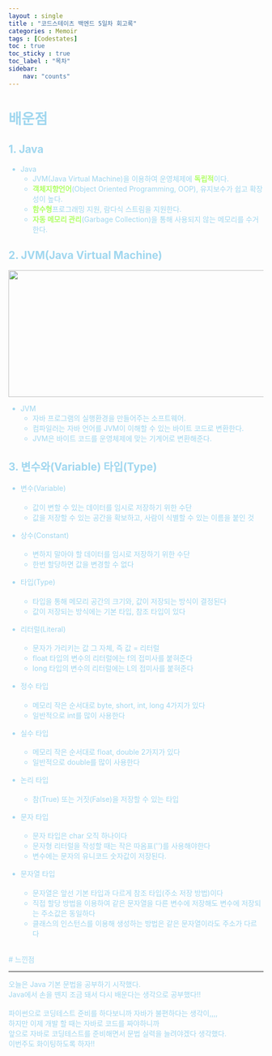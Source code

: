 ```yaml
---
layout : single
title : "코드스테이츠 백엔드 5일차 회고록"
categories : Memoir
tags : [Codestates]
toc : true
toc_sticky : true 
toc_label : "목차"
sidebar:
    nav: "counts"
---
```

<style> 
    p { line-height : 1.75em; }
</style>

# <font color="#A0D7EF"> 배운점

## <font color="#A0D7EF">1. Java

* Java
  * JVM(Java Virtual Machine)을 이용하여 운영체제에 <span style="color:#B0ff66">**독립적**</span>이다.
  * <span style="color:#B0ff66">**객체지향언어**</span>(Object Oriented Programming, OOP), 유지보수가 쉽고 확장성이 높다.
  * <span style="color:#B0ff66">**함수형**</span>프로그래밍 지원, 람다식 스트림을 지원한다.
  * <span style="color:#B0ff66">**자동 메모리 관리**</span>(Garbage Collection)을 통해 사용되지 않는 메모리를 수거한다.

## <font color="#A0D7EF">2. JVM(Java Virtual Machine)

<p align = "center"><img src="https://arquivo.devmedia.com.br/artigos/Allan_Romanato/JavaVirtualMachine/JavaVirtualMachine2.jpg" height="250px" width="650px"></p>

* JVM
  * 자바 프로그램의 실행환경을 만들어주는 소프트웨어.
  * 컴파일러는 자바 언어를 JVM이 이해할 수 있는 바이트 코드로 변환한다.
  * JVM은 바이트 코드를 운영체제에 맞는 기계어로 변환해준다.

## <font color="#A0D7EF">3. 변수와(Variable) 타입(Type)

* 변수(Variable)
  * 값이 변할 수 있는 데이터를 임시로 저장하기 위한  수단
  * 값을 저장할 수 있는 공간을 확보하고, 사람이 식별할 수 있는 이름을 붙인 것

* 상수(Constant)
  * 변하지 말아야 할 데이터를 임시로 저장하기 위한 수단
  * 한번 할당하면 값을 변경할 수 없다

* 타입(Type)
  * 타입을 통해 메모리 공간의 크기와, 값이 저장되는 방식이 결정된다
  * 값이 저장되는 방식에는 기본 타입, 참조 타입이 있다

* 리터럴(Literal)
  * 문자가 가리키는 값 그 자체, 즉 값 = 리터럴
  * float 타입의 변수의 리터럴에는 f의 접미사를 붙혀준다
  * long 타입의 변수의 리터럴에는 L의 접미사를 붙혀준다

* 정수 타입
  * 메모리 작은 순서대로 byte, short, int, long 4가지가 있다
  * 일반적으로 int를 많이 사용한다

* 실수 타입
  *  메모리 작은 순서대로 float, double 2가지가 있다
  *  일반적으로 double를 많이 사용한다

* 논리 타입
  * 참(True) 또는 거짓(False)을 저장할 수 있는 타입 

* 문자 타입
  * 문자 타입은 char 오직 하나이다
  * 문자형 리터럴을 작성할 때는 작은 따옴표('')를 사용해야한다
  * 변수에는 문자의 유니코드 숫자값이 저장된다.

* 문자열 타입
  * 문자열은 앞선 기본 타입과 다르게 참조 타입(주소 저장 방법)이다
  * 직접 할당 방법을 이용하여 같은 문자열을 다른 변수에 저장해도 변수에 저장되는 주소값은 동일하다
  * 클래스의 인스턴스를 이용해 생성하는 방법은 같은 문자열이라도 주소가 다르다

<br>
# <font color="#A0D7EF"> 느낀점
<hr>
오늘은 Java 기본 문법을 공부하기 시작했다.<br>
Java에서 손을 뗀지 조금 돼서 다시 배운다는 생각으로 공부했다!!<br><br>
파이썬으로 코딩테스트 준비를 하다보니까 자바가 불편하다는 생각이,,,,<br>
하지만 이제 개발 할 때는 자바로 코드를 짜야하니까<br>
앞으로 자바로 코딩테스트를 준비해면서 문법 실력을 늘려야겠다 생각했다.<br>
이번주도 화이팅하도록 하자!!<br>
